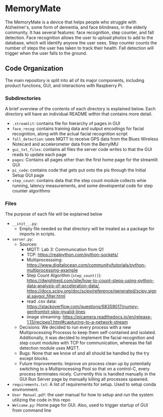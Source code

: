 # MemoryMate
The MemoryMate is a device that helps people who struggle with Alzheimer's, some form of dementia, and face blindness, in the elderly community. It has several features: face recognition, step counter, and fall detection. 
Face recognition allows the user to upload photos to add to the database, which will identify anyone the user sees. Step counter counts the number of steps the user has taken to track their health. Fall detection will trigger when the user falls to the ground.

## Code Organization
The main repository is split into all of its major components, including product functions, GUI, and interactions with Raspberry Pi. 

### Subdirectories
A brief overview of the contents of each directory is explained below. Each directory will have an individual README within that contains more detail. 
- `.streamlit`: contains file for hierarchy of pages in GUI
- `face_recog`: contains training data and output encodings for facial recognition, along with the actual facial recognition script
- `fall_detection`: uses MQTT to receive GPS data from the Blues Wireless Notecard and accelerometer data from the BerryIMU
- `gui_txt_files`: contains all files the server code writes to that the GUI reads to update each page
- `pages`: Contains all pages other than the first home page for the streamlit GUI
- `pi_code`: contains code that gets put onto the pis through the Initial Setup GUI page
- `step_count`: contains data that the step count module collects whie running, latency measurements, and some developental code for step counter algorithms

### Files
The purpose of each file will be explained below
- `__init__.py`: 
   - Empty file needed so that directory will be treated as a package for imports in scripts.
- `server.py`: 
   - Sources:
      - MQTT: Lab 3: Communication from Q1 
      - TCP: https://realpython.com/python-sockets/
      - Multiprocesssing: https://www.digitalocean.com/community/tutorials/python-multiprocessing-example
      - Step Count Algorithm (`step_count()`): https://dwightreid.com/site/how-to-count-steps-using-python-data-analysis-of-acceleration-data/, https://docs.scipy.org/doc/scipy/reference/generated/scipy.signal.savgol_filter.html
      - read .csv data: https://stackoverflow.com/questions/68359017/numpy-genfromtxt-skip-invalid-lines
      - image streaming: https://picamera.readthedocs.io/en/release-1.13/recipes1.html#capturing-to-a-network-stream
   - Decisions: We decided to run every process with a new Multiprocessing Processs to keep them self-contained and isolated. Additionally, it was decided to implement the facial recognition and step count modules with TCP for communication, whereas the fall detection module uses MQTT.
   - Bugs: None that we know of and all should be handled by the try except blocks.
   - Future Improvements: Improve on process clean up by potentially switching to a Multiprocessing Pool so that on a control-C, every process terminates nicely. Currrently this is handled manually in the GUI Run Server page by manually killing all processes spawned.
- `requirements.txt`: A list of requirements for setup. Used to setup conda environment.
- `User Manual.pdf`: the user manual for how to setup and run the system utilizing the code in this repo
- `Welcome.py`: Home page for GUI. Also, used to trigger startup of GUI from command line
